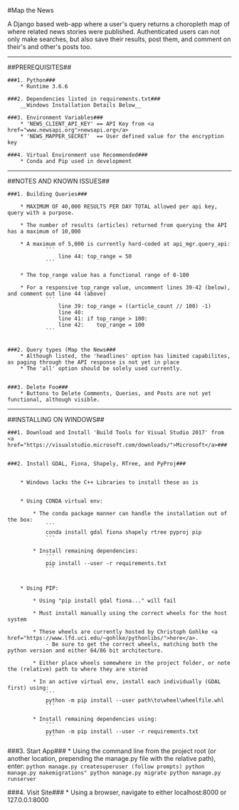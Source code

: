 #Map the News

A Django based web-app where a user's query returns a choropleth map of where related news stories were published. Authenticated users can not only make searches, but also save their results, post them, and comment on their's and other's posts too. 

<hr>
##PREREQUISITES##

    ###1. Python###
        * Runtime 3.6.6
    
    ###2. Dependencies listed in requirements.txt###
        __Windows Installation Details Below__
    
    ###3. Environment Variables###
        * 'NEWS_CLIENT_API_KEY' == API Key from <a href="www.newsapi.org">newsapi.org</a>
        * 'NEWS_MAPPER_SECRET'  == User defined value for the encryption key
    
    ###4. Virtual Environment use Recommended###
        * Conda and Pip used in development

<hr>

##NOTES AND KNOWN ISSUES##

    ###1. Building Queries###
    
        * MAXIMUM OF 40,000 RESULTS PER DAY TOTAL allowed per api key, query with a purpose.
        
        * The number of results (articles) returned from querying the API has a maximum of 10,000
        
        * A maximum of 5,000 is currently hard-coded at api_mgr.query_api:
                ```
                    line 44: top_range = 50
                ```
            
        * The top_range value has a functional range of 0-100
        
        * For a responsive top_range value, uncomment lines 39-42 (below), and comment out line 44 (above)
                ```
                    line 39: top_range = ((article_count // 100) -1)
                    line 40:
                    line 41: if top_range > 100:
                    line 42:    top_range = 100
                ```
        
        
    ###2. Query types (Map the News###
        * Although listed, the 'headlines' option has limited capabilites, as paging through the API response is not yet in place
        * The 'all' option should be solely used currently. 


    ###3. Delete Foo###
        * Buttons to Delete Comments, Queries, and Posts are not yet functional, although visible. 



<hr>

##INSTALLING ON WINDOWS##

    ###1. Download and Install 'Build Tools for Visual Studio 2017' from <a href="https://visualstudio.microsoft.com/downloads/">Microsoft</a>###


    ###2. Install GDAL, Fiona, Shapely, RTree, and PyProj###


        * Windows lacks the C++ Libraries to install these as is
    
   
        * Using CONDA virtual env:
        
            * The conda package manner can handle the installation out of the box:
                ```
                conda install gdal fiona shapely rtree pyproj pip
                ```
                
            * Install remaining dependencies:
                ```
                pip install --user -r requirements.txt
                ```
          
         
        * Using PIP:
        
            * Using "pip install gdal fiona..." will fail
            
            * Must install manually using the correct wheels for the host system
            
            * These wheels are currently hosted by Christoph Gohlke <a href="https://www.lfd.uci.edu/~gohlke/pythonlibs/">here</a>.
                - Be sure to get the correct wheels, matching both the python version and either 64/86 bit architecture. 
                
            * Either place wheels somewhere in the project folder, or note the (relative) path to where they are stored
            
            * In an active virtual env, install each individually (GDAL first) using:
                ```
                python -m pip install --user path\to\wheel\wheelfile.whl
                ```
                
            * Install remaining dependencies using:
                ```
                python -m pip install --user -r requirements.txt
                ```
          
          
###3. Start App###
      * Using the command line from the project root (or another location, prepending the manage.py file with the relative path), enter:
            ```
                python manage.py createsuperuser (follow prompts)
                python manage.py makemigrations"
                python manage.py migrate
                python manage.py runserver
            ```
            
          
###4. Visit Site###
      * Using a browser, navigate to either localhost:8000 or 127.0.0.1:8000
      
      
      
      
   
